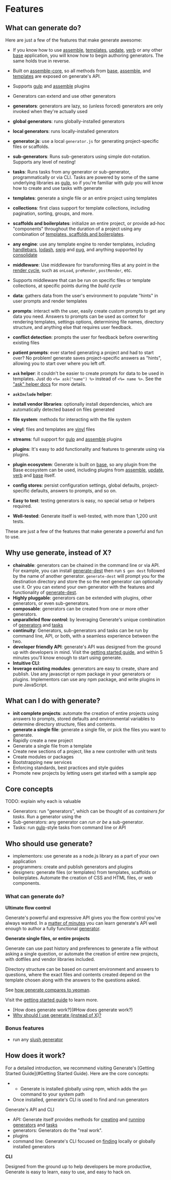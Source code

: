 # Features

## What can generate do?

Here are just a few of the features that make generate awesome:

* If you know how to use [assemble](https://github.com/assemble/assemble), [templates](https://github.com/jonschlinkert/templates), [update](https://github.com/update/update), [verb](https://github.com/verbose/verb) or any other [base](https://github.com/node-base/base) application, you will know how to begin authoring generators. The same holds true in reverse.
* Built on [assemble-core](https://github.com/assemble/assemble-core), so all methods from [base](https://github.com/node-base/base), [assemble](https://github.com/assemble/assemble), and [templates](https://github.com/jonschlinkert/templates) are exposed on generate's API.
* Supports [gulp](http://gulpjs.com) and [assemble](https://github.com/assemble/assemble) plugins
* Generators can extend and use other generators
* **generators**: generators are lazy, so (unless forced) generators are only invoked when they're actually used
* **global generators**: runs globally-installed generators
* **local generators**: runs locally-installed generators
* **generator.js**: use a local `generator.js` for generating project-specific files or scaffolds.
* **sub-generators**: Runs sub-generators using simple dot-notation. Supports any level of nesting!
* **tasks**: Runs tasks from any generator or sub-generator, programmatically or via CLI. Tasks are powered by some of the same underlying libraries as [gulp](http://gulpjs.com), so if you're familiar with gulp you will know how to create and use tasks with generate
* **templates**: generate a single file or an entire project using templates
* **collections**: first class support for template collections, including pagination, sorting, groups, and more.
* **scaffolds and boilerplates**: initialize an entire project, or provide ad-hoc "components" throughout the duration of a project using any combination of [templates, scaffolds and boilerplates](#templates-scaffolds-and-boilerplates).
* **any engine**: use any template engine to render templates, including [handlebars](http://www.handlebarsjs.com/), [lodash](https://lodash.com/), [swig](https://github.com/paularmstrong/swig) and [pug](http://jade-lang.com), and anything supported by [consolidate](https://github.com/visionmedia/consolidate.js)
* **middleware**: Use middleware for transforming files at any point in the [render cycle](render-cycle.md), such as `onLoad`, `preRender`, `postRender`, etc.
* Supports middleware that can be run on specific files or template collections, at specific points during the _build cycle_

* **data**: gathers data from the user's environment to populate "hints" in user prompts and render templates
* **prompts**: interact with the user, easily create custom prompts to get any data you need. Answers to prompts can be used as context for rendering templates, settings options, determining file names, directory structure, and anything else that requires user feedback.
* **conflict detection**: prompts the user for feedback before overwriting existing files
* **patient prompts**: ever started generating a project and had to start over? No problem! generate saves project-specific answers as "hints", allowing you to start over where you left off.
* **`ask` helper**: it couldn't be easier to create prompts for data to be used in templates. Just do `<%= ask("name") %>` instead of `<%= name %>`. See the ["ask" helper docs](docs/ask-helper.md) for more details.
* **`askInclude` helper**:
* **install vendor libraries**:  optionally install dependencies, which are automatically detected based on files generated
* **file system**: methods for interacting with the file system
* **vinyl**: files and templates are [vinyl](https://github.com/gulpjs/vinyl) files
* **streams**: full support for [gulp](http://gulpjs.com) and [assemble](https://github.com/assemble/assemble) plugins
* **plugins**: It's easy to add functionality and features to generate using via plugins.
* **plugin ecosystem**: Generate is built on [base](https://github.com/node-base/base), so any plugin from the Base ecosystem can be used, including plugins from [assemble](https://github.com/assemble/assemble), [update](https://github.com/update/update), [verb](https://github.com/verbose/verb) and [base](https://github.com/node-base/base) itself.
* **config stores**: persist configuration settings, global defaults, project-specific defaults, answers to prompts, and so on.
* **Easy to test**: testing generators is easy, no special setup or helpers required.
* **Well-tested**: Generate itself is well-tested, with more than 1,200 unit tests.

These are just a few of the features that make generate a powerful and fun to use.

## Why use generate, instead of X?

* **chainable**: generators can be chained in the command line or via API. For example, you can install [generate-dest](https://github.com/generate/generate-dest) then run `$ gen dest` followed by the name of another generator. `generate-dest` will prompt you for the destination directory and store the so the next generator can optionally use it. Or you can extend your own generator with the features and functionality of [generate-dest](https://github.com/generate/generate-dest).
* **Highly pluggable**: generators can be extended with plugins, other generators, or even sub-generators.
* **composable**: generators can be created from one or more other generators.
* **unparalleled flow control**: by leveraging Generate's unique combination of [generators](docs/generators.md) and [tasks](docs/tasks.md)
* **continuity**: Generators, sub-generators and tasks can be run by command line, API, or both, with a seamless experience between the two.
* **developer friendly API**: generate's API was designed from the ground up with developers in mind. Visit the [getting started guide](https://github.com/taunus/getting-started), and within 5 minutes you'll know enough to start using generate.
* **Intuitive CLI**:
* **leverage existing modules**: generators are easy to create, share and publish. Use any javascript or npm package in your generators or plugins. Implementors can use any npm package, and write plugins in pure JavaScript.

## What can I do with generate?

* **init complete projects**: automate the creation of entire projects using answers to prompts, stored defaults and environmental variables to determine directory structure, files and contents.
* **generate a single file**: generate a single file, or pick the files you want to generate.
* Rapidly create a new project
* Generate a single file from a template
* Create new sections of a project, like a new controller with unit tests
* Create modules or packages
* Bootstrapping new services
* Enforcing standards, best practices and style guides
* Promote new projects by letting users get started with a sample app

## Core concepts

TODO: explain why each is valuable

* Generators: run "generators", which can be thought of as _containers for tasks_. Run a generator using the
* Sub-generators: any generator can _run or be_ a sub-generator.
* Tasks: run [gulp](http://gulpjs.com)-style tasks from command line or API

## Who should use generate?

* implementors: use generate as a node.js library as a part of your own application
* programmers: create and publish generators and plugins
* designers: generate files (or templates) from templates, scaffolds or boilerplates. Automate the creation of CSS and HTML files, or web components.

### What can generate do?

**Ultimate flow control**

Generate's powerful and expressive API gives you the flow control you've always wanted. In a [matter of minutes](https://github.com/generate/getting-started) you can learn generate's API well enough to author a fully functional [generator](https://github.com/thisandagain/generator).

**Generate single files, or entire projects**

Generate can use past history and preferences to generate a file without asking a single question, or automate the creation of entire new projects, with dotfiles and vendor libraries included.

Directory structure can be based on current environment and answers to questions, where the exact files and contents created depend on the template chosen along with the answers to the questions asked.

See [how generate compares to yeoman](#comparison-to-yeoman).

Visit the [getting started guide](https://github.com/taunus/getting-started) to learn more.

* [How does generate work?](#How does generate work?)
* [Why should I use generate (instead of X)?](#why-use-generate)

### Bonus features

* run any [slush generator](https://github.com/)

## How does it work?

For a detailed introduction, we recommend visiting Generate's [Getting Started Guide](#Getting Started Guide). Here are the core concepts:

* * Generate is installed globally using npm, which adds the `gen` command to your system path
* Once installed, generate's CLI is used to find and run generators

Generate's API and CLI

* API: Generate itself provides methods for [creating](#creating-generators) and [running](#running-generators) [generators](#generators) and [tasks](#tasks)
* generators: Generators do the "real work".
* plugins
* command line: Generate's CLI focused on [finding](#resolving) locally or globally installed generators

**CLI**

Designed from the ground up to help developers be more productive, Generate is easy to learn, easy to use, and easy to hack on.